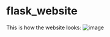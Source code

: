 # flask_website

This is how the website looks:
![image](https://user-images.githubusercontent.com/77480225/223554220-e7b2713c-dcc2-4e35-ab1e-6ed939d06c12.png)
